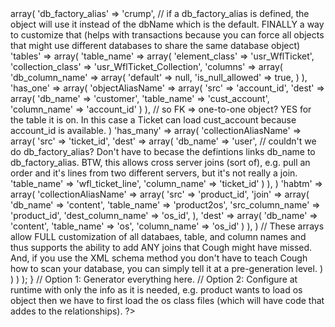 <?php

class CoughRelationships {
	
	// Single repository for all table definitions:
	protected $tableDefinitions = array(
		'db_name' => array(
			'db_factory_alias' => 'crump', // if a db_factory_alias is defined, the object will use it instead of the dbName which is the default. FINALLY a way to customize that (helps with transactions because you can force all objects that might use different databases to share the same database object)
			'tables' => array(
				'table_name' => array(
					'element_class' => 'usr_WflTicket',
					'collection_class' => 'usr_WflTicket_Collection',
					'columns' => array(
						'db_column_name' => array(
							'default' => null,
							'is_null_allowed' => true,

						)
					),
					'has_one' => array(
						'objectAliasName' => array(
							'src' => 'account_id',
							'dest' => array(
								'db_name' => 'customer',
								'table_name' => 'cust_account',
								'column_name' => 'account_id'
							)
						),
						// so FK => one-to-one object? YES for the table it is on. In this case a Ticket can load cust_account because account_id is available.
					)
					'has_many' => array(
						'collectionAliasName' => array(
							'src' => 'ticket_id',
							'dest' => array(
								'db_name' => 'user', // couldn't we do db_factory_alias? Don't have to becase the defintions links db_name to db_factory_alias. BTW, this allows cross server joins (sort of), e.g. pull an order and it's lines from two different servers, but it's not really a join.
								'table_name' => 'wfl_ticket_line',
								'column_name' => 'ticket_id'
							)
						),
					)
					'habtm' => array(
						'collectionAliasName' => array(
							'src' => 'product_id',
							'join' => array(
								'db_name' => 'content',
								'table_name' => 'product2os',
								'src_column_name' => 'product_id',
								'dest_column_name' => 'os_id',
							),
							'dest' => array(
								'db_name' => 'content',
								'table_name' => 'os',
								'column_name' => 'os_id'
							)
						),
					)
					// These arrays allow FULL customization of all databaes, table, and column names and thus supports the ability to add ANY joins that Cough might have missed. And, if you use the XML schema method you don't have to teach Cough how to scan your database, you can simply tell it at a pre-generation level.
				)
			)
		)
	);
}

// Option 1: Generator everything here.

// Option 2: Configure at runtime with only the info as it is needed, e.g. product wants to load os object then we have to first load the os class files (which will have code that addes to the relationships).






?>